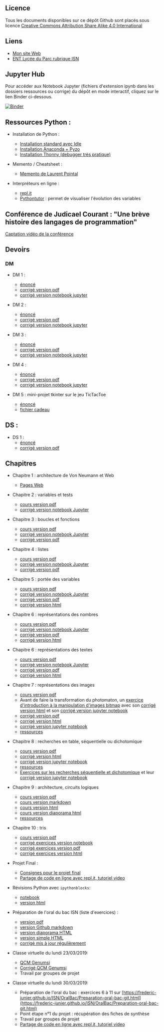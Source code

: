 ## Licence

Tous les documents disponibles sur ce dépôt Github sont placés sous licence [Creative Commons Attribution Share Alike 4.0 International](https://github.com/frederic-junier/ISN/blob/master/LICENSE)

## Liens 

* [Mon site Web](http://www.frederic-junier.org/)
* [ENT Lycée du Parc rubrique ISN](https://le-parc.ent.auvergnerhonealpes.fr/classes/isn/)

## Jupyter Hub

Pour accéder aux Notebook Jupyter (fichiers d'extension ipynb dans les dossiers ressources ou corrige) du dépôt en mode interactif, cliquez sur le lien Binder ci-dessous.

[![Binder](https://mybinder.org/badge_logo.svg)](https://mybinder.org/v2/gh/frederic-junier/ISN/master)

## Ressources Python :

* Installation de Python :
  - [Installation standard avec Idle](https://www.python.org/downloads/)
  - [Installation Anaconda + Pyzo](https://pyzo.org/start.html)
  - [Installation Thonny (debugger très pratique)](https://thonny.org/)

* Memento / Cheatsheet :
  - [Memento de Laurent Pointal](https://perso.limsi.fr/pointal/_media/python:cours:mementopython3.pdf)
  
* Interpréteurs en ligne :
  - [repl.it](https://repl.it/languages/python3)
  - [Pythontutor](http://pythontutor.com/)  : permet de visualiser l'évolution des variables
  

## Conférence de Judicael Courant : "Une brève histoire des langages de programmation"

[Captation vidéo de la conférence](https://tube.ac-lyon.fr/videos/watch/2f7065e3-13c7-432c-80cc-94e769d38272)


## Devoirs 

### DM 

* DM 1 :
  - [énoncé](Devoirs/DM/DM1/ISN-DM1-2020V1.pdf)
  - [corrigé version pdf](Devoirs/DM/DM1/corrige/ISN_DM1_2020_Corrige.pdf)
  - [corrigé version notebook jupyter](https://mybinder.org/v2/gh/frederic-junier/ISN/master?filepath=Devoirs/DM/DM1/ressources/ISN_DM1_2020_Corrige.ipynb)
  
* DM 2 :
  - [énoncé](Devoirs/DM/DM2/ISN-DM2-2020V1.pdf)
  - [corrigé version pdf](Devoirs/DM/DM2/corrige/Corrige_DM2_ISN.pdf)
  - [corrigé version notebook jupyter](https://mybinder.org/v2/gh/frederic-junier/ISN/master?filepath=Devoirs/DM/DM2/corrige/Corrige_DM2_ISN.ipynb)
  
* DM 3 :
  - [énoncé](Devoirs/DM/APB/ISN-DM3-2020V1.pdf)
  - [corrigé version pdf](Devoirs/DM/APB/corrige/DM1_ISN_APB.pdf)
  - [corrigé version notebook jupyter](https://mybinder.org/v2/gh/frederic-junier/ISN/master?filepath=Devoirs/DM/APB/corrige/DM1_ISN_APB.ipynb)
  
  
* DM 4 :
  - [énoncé](Devoirs/DM/2048/DM-2048V1.pdf)
  - [corrigé version pdf](Devoirs/DM/2048/DM_2048_Corrige.pdf)
  - [corrigé version notebook jupyter](https://mybinder.org/v2/gh/frederic-junier/ISN/master?filepath=Devoirs/DM/2048/DM_2048_Corrige.ipynb)

* DM 5 : mini-projet tkinter sur le jeu TicTacToe
  - [énoncé](Devoirs/DM/TicTacToe/Mini-Projet-2019V1.pdf)
  - [fichier cadeau](Devoirs/DM/TicTacToe/cadeau.py)
  
## DS  :

* DS 1 :
  - [énoncé](Devoirs/DS/ISN-DS1-2019V1.pdf)
  - [corrigé version pdf](Devoirs/DS/ISN-CorrigeDS1-2019V1.pdf)

## Chapitres 

* Chapitre 1 : architecture de Von Neumann et Web
  - [Pages Web](http://www.frederic-junier.org/ISN/Architecture-HTML-CSS-Internet-2019/pages/ISN_Introduction_Chapitre1.html)
  
* Chapitre 2 : variables et tests
  - [cours version pdf](VariablesTests/Chapite2-VariablesTests-2019V1.pdf)
  - [corrigé version notebook Jupyter](https://mybinder.org/v2/gh/frederic-junier/ISN/master?filepath=VariablesTests/corrige/ISN_Chap1_Variables_Tests_Corrige.ipynb)
  
  
* Chapitre 3 : boucles et fonctions
  - [cours version pdf](BouclesFonctions/Chapite3-Boucles-Fonctions-2019V1.pdf)
  - [corrigé version notebook Jupyter](https://mybinder.org/v2/gh/frederic-junier/ISN/master?filepath=BouclesFonctions/ressources/Boucles_Fonctions_2019_2020.ipynb)
  - [corrigé version pdf](BouclesFonctions/ressources/Boucles_Fonctions_2019_2020.pdf)
 
* Chapitre 4 : listes 
  - [cours version pdf](Listes/Chapite3-Listes-2019V1.pdf)
  - [corrigé version notebook Jupyter](https://mybinder.org/v2/gh/frederic-junier/ISN/master?filepath=Listes/Corrige/Cours3_Listes.ipynb)
  - [corrigé version pdf](Listes/Corrige/Cours3_Listes.pdf)
  
  
* Chapitre 5 : portée des variables 
  - [cours version pdf](PorteeVariable/Chapite5-Portee-Variable-2019V1.pdf)
  - [corrigé version notebook Jupyter](https://mybinder.org/v2/gh/frederic-junier/ISN/master?filepath=PorteeVariable/ressources/Porteee_variable.ipynb)
  - [corrigé version pdf](PorteeVariable/ressources/Porteee_variable.pdf)
  - [corrigé version html](PorteeVariable/ressources/Porteee_variable.html)
  

* Chapitre 6 : représentations des nombres
  - [cours version pdf](ReprésentationNombres/Chapite6-ReprésentationNombres-2019V1.pdf)
  - [corrigé version notebook Jupyter](https://mybinder.org/v2/gh/frederic-junier/ISN/master?filepath=ReprésentationNombres/ressources/CoursReprésentationNombres2019-2020.ipynb)
  - [corrigé version pdf](ReprésentationNombres/ressources/CoursReprésentationNombres2019-2020.pdf)
  - [corrigé version html](ReprésentationNombres/ressources/CoursReprésentationNombres2019-2020.html)
  

* Chapitre 6 : représentations des textes
  - [cours version pdf](Textes/Chapitre7-ReprésentationTextes-2019V1.pdf)
  - [corrigé version notebook Jupyter](https://mybinder.org/v2/gh/frederic-junier/ISN/master?filepath=Textes/ressources/Chapitre_Textes.ipynb)
  - [corrigé version pdf](Textes/ressources/Chapitre_Textes.pdf)
  - [corrigé version html](Textes/ressources/Chapitre_Textes.html)


* Chapitre 7 : représentations des images
  - [cours version pdf](Images/ISN-Cours-Images-V1.pdf)
  - Avant de faire la transformation du photomaton, un [exercice d'introduction à la manipulation d'images bitmap](Images/intro_image_bitmap/intro_image.md) avec son [corrigé version html](Images/intro_image_bitmap/intro_image.html) et son [corrigé version jupyter notebook](https://mybinder.org/v2/gh/frederic-junier/ISN/master?filepath=Images/intro_image_bitmap/intro_image.ipynb)
  - [corrigé version pdf](Images/ressources/ISN-Corrigé-Images-2019.pdf)
  - [corrigé version html](Images/ressources/Correction_Cours_Images.html)
  - [corrigé version jupyter notebook](https://mybinder.org/v2/gh/frederic-junier/ISN/master?filepath=Images/ressources/Correction_Cours_Images.ipynb)
  - [ressources](https://github.com/frederic-junier/ISN/tree/master/Images/ressources)
  
* Chapitre 8 : recherches en table, séquentielle ou dichotomique
    - [cours version pdf](RechercheSeqDicho/RechercheSeqDicho-Cours-2018-V1.pdf)
    - [corrigé version html](RechercheSeqDicho/ressources/RechercheSequentielleDichotomique.html)
    - [corrigé version jupyter notebook](https://mybinder.org/v2/gh/frederic-junier/ISN/master?filepath=RechercheSeqDicho/ressources/RechercheSequentielleDichotomique.ipynb)
    - [ressources](https://github.com/frederic-junier/ISN/tree/master/RechercheSeqDicho/ressources)
    - [Exercices sur les recherches séquentielle et dichotomique](RechercheSeqDicho/exercice.md) et leur [corrigé version jupyter notebook](https://mybinder.org/v2/gh/frederic-junier/ISN/master?filepath=RechercheSeqDicho/ressources/Corrige_Exercices_10022020.ipynb)

* Chapitre 9 : architecture, circuits logiques
    - [cours version pdf](CircuitsLogiques/cours-circuits-logiques-.pdf)
    - [cours version markdown](CircuitsLogiques/cours-circuits-logiques-git.md)
    - [cours version html](CircuitsLogiques/cours-circuits-logiques-.html)
    - [cours version  diaporama html](CircuitsLogiques/cours-circuits-logiques-slidy.html)
    - [ressources](https://github.com/frederic-junier/ISN/tree/master/CircuitsLogiques)


* Chapitre 10 : tris
    - [cours version pdf](Tris/Tris-Cours2018-V1.pdf)
    - [corrigé exercices version notebook](https://mybinder.org/v2/gh/frederic-junier/ISN/master?filepath=Tris/notebook/Tris_2018.ipynb)
    - [corrigé exercices version pdf](Tris/notebook/Tris_2018.pdf)
    - [corrigé exercices version html](Tris/notebook/Tris_2018.html)



* Projet Final :
    - [Consignes pour le projet final](ProjetFinal/ISN_Presentation_Projet2020.pdf)
    - [Partage de code en ligne avec repl.it, tutoriel video](https://tube.ac-lyon.fr/videos/watch/d282e345-db21-4572-8d1d-69a12b4e7f9a)
    
    
* Révisions Python avec `ipythonblocks`:
    - [notebook](https://mybinder.org/v2/gh/frederic-junier/ISN/master?filepath=Ipythonblocks/Revisions_Python_Ipythoncodeblocks.ipynb)
    - [version html](Ipythonblocks/Revisions_Python_Ipythoncodeblocks.html)
    
* Préparation de l'oral du bac ISN (liste d'exercices) :
  - [version pdf](OralBac/Preparation-oral-bac-.pdf)
  - [version Github markdown](OralBac/Preparation-oral-bac-git.md)
  - [version diaporama HTML](OralBac/Preparation-oral-bac-slidy.html)
  - [version simple HTML](OralBac/Preparation-oral-bac-.html)
  - [corrigé mis à jour régulièrement](https://mybinder.org/v2/gh/frederic-junier/ISN/master?filepath=OralBac/Corrige-Oral-Bac.ipynb)
  
  
* Classe virtuelle du lundi 23/03/2019:
  - [QCM Genumsi](https://genumsi.inria.fr/qcm.php?h=0263895bd98848eb41b69c58b66c66c3)
  - [Corrigé QCM Genumsi](https://genumsi.inria.fr/qcm-corrige.php?cle=ODc7NzM7NzI7NzA7NjU7MTg7MjE7MjI7MjQ7MjY7NDA7NDE7NDI7NDQ7NDU7NDY7NDg7Njg7NzE7MTM2OzE3NzsxNzg7MzAwOzM3MTszOTg=)
  - Travail par groupes de projet

* Classe virtuelle du lundi 30/03/2019:
  - Préparation de l'oral du bac : exercices 6 à 11 sur [https://frederic-junier.github.io/ISN/OralBac/Preparation-oral-bac-git.html](https://frederic-junier.github.io/ISN/OralBac/Preparation-oral-bac-git.html)
  - Point étape n°1 du projet : récupération des fiches de synthèse
  - Travail par groupes de projet
  - [Partage de code en ligne avec repl.it, tutoriel video](https://tube.ac-lyon.fr/videos/watch/d282e345-db21-4572-8d1d-69a12b4e7f9a)



  
